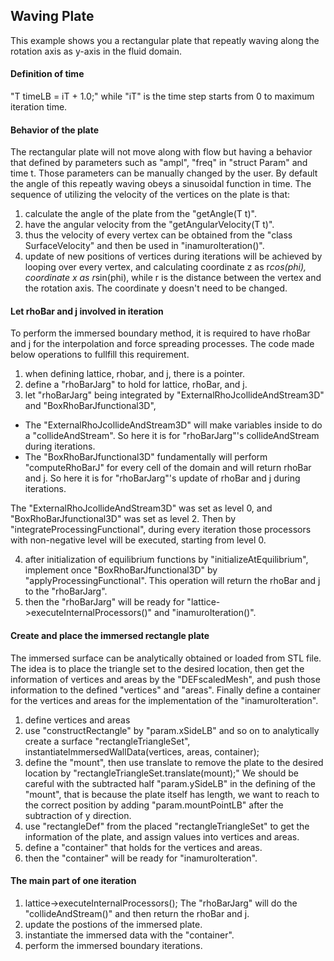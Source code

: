 ## Waving Plate
This example shows you a rectangular plate that repeatly waving along the rotation axis as y-axis in the fluid domain. 
#### Definition of time
"T timeLB = iT + 1.0;" while "iT" is the time step starts from 0 to maximum iteration time.
#### Behavior of the plate
The rectangular plate will not move along with flow but having a behavior that defined by parameters such as "ampl", "freq" in "struct Param" and time t. 
Those parameters can be manually changed by the user.
By default the angle of this repeatly waving obeys a sinusoidal function in time.
The sequence of utilizing the velocity of the vertices on the plate is that:
1. calculate the angle of the plate from the "getAngle(T t)".
2. have the angular velocity from the "getAngularVelocity(T t)".
3. thus the velocity of every vertex can be obtained from the "class SurfaceVelocity" and then be used in "inamuroIteration()".
4. update of new positions of vertices during iterations will be achieved by looping over every vertex,
 and calculating coordinate z as r*cos(phi), coordinate x as r*sin(phi), while r is the distance between the vertex and the rotation axis.
 The coordinate y doesn't need to be changed.
#### Let rhoBar and j involved in iteration
To perform the immersed boundary method, it is required to have rhoBar and j for the interpolation and force spreading processes.
The code made below operations to fullfill this requirement.
1. when defining lattice, rhobar, and j, there is a pointer.
2. define a "rhoBarJarg" to hold for lattice, rhoBar, and j.
3. let "rhoBarJarg" being integrated by "ExternalRhoJcollideAndStream3D" and "BoxRhoBarJfunctional3D", 
 - The "ExternalRhoJcollideAndStream3D" will make variables inside to do a "collideAndStream". 
 So here it is for "rhoBarJarg"'s collideAndStream during iterations.
 - The "BoxRhoBarJfunctional3D" fundamentally will perform "computeRhoBarJ" for every cell of the domain and will return rhoBar and j.
 So here it is for "rhoBarJarg"'s update of rhoBar and j during iterations.
 
 The "ExternalRhoJcollideAndStream3D" was set as level 0, and "BoxRhoBarJfunctional3D" was set as level 2. 
 Then by "integrateProcessingFunctional", during every iteration those processors with non-negative level will be executed, starting from level 0.

4. after initialization of equilibrium functions by "initializeAtEquilibrium", implement once "BoxRhoBarJfunctional3D" by "applyProcessingFunctional".
This operation will return the rhoBar and j to the "rhoBarJarg".
5. then the "rhoBarJarg" will be ready for "lattice->executeInternalProcessors()" and "inamuroIteration()".
#### Create and place the immersed rectangle plate
The immersed surface can be analytically obtained or loaded from STL file. The idea is to place the triangle set to the desired location,
 then get the information of vertices and areas by the "DEFscaledMesh", and push those information to the defined "vertices" and "areas". Finally define a container for the vertices and areas for the implementation of the "inamuroIteration".
1. define vertices and areas
2. use "constructRectangle" by "param.xSideLB" and so on to analytically create a surface "rectangleTriangleSet", 
instantiateImmersedWallData(vertices, areas, container);
3. define the "mount", then use translate to remove the plate to the desired location by "rectangleTriangleSet.translate(mount);"
 We should be careful with the subtracted half "param.ySideLB" in the defining of the "mount",
 that is because the plate itself has length, we want to reach to the correct position by adding "param.mountPointLB" after the subtraction of y direction.
4. use "rectangleDef" from the placed "rectangleTriangleSet" to get the information of the plate, and assign values into vertices and areas.
5. define a "container" that holds for the vertices and areas.
6. then the "container" will be ready for "inamuroIteration".

#### The main part of one iteration
1. lattice->executeInternalProcessors(); 
 The "rhoBarJarg" will do the "collideAndStream()" and then return the rhoBar and j.
2. update the postions of the immersed plate.
3. instantiate the immersed data with the "container".
4. perform the immersed boundary iterations.

